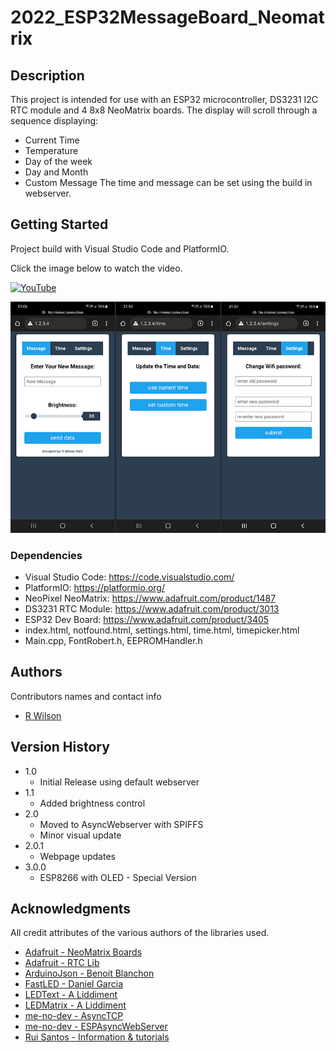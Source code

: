 # 2022_ESP32MessageBoard_Neomatrix

## Description

This project is intended for use with an ESP32 microcontroller, DS3231 I2C RTC module and 4 8x8 NeoMatrix boards.
The display will scroll through a sequence displaying:

* Current Time
* Temperature
* Day of the week
* Day and Month
* Custom Message
The time and message can be set using the build in webserver.

## Getting Started

Project build with Visual Studio Code and PlatformIO.

Click the image below to watch the video.

[![YouTube](http://img.youtube.com/vi/KXobKjZ4cho/0.jpg)](https://www.youtube.com/watch?v=KXobKjZ4cho "Dot Matrix Clock")

![Web Server](https://github.com/VostroDev/2022_ESP32MessageBoard_Neomatrix/blob/V2.0/docs/webserver_v2.png)

### Dependencies

* Visual Studio Code: <https://code.visualstudio.com/>
* PlatformIO: <https://platformio.org/>
* NeoPixel NeoMatrix: <https://www.adafruit.com/product/1487>
* DS3231 RTC Module: <https://www.adafruit.com/product/3013>
* ESP32 Dev Board: <https://www.adafruit.com/product/3405>
* index.html, notfound.html, settings.html, time.html, timepicker.html
* Main.cpp, FontRobert.h, EEPROMHandler.h

## Authors

Contributors names and contact info

* [R Wilson](vostrodev@gmail.com)  

## Version History

* 1.0
  * Initial Release using default webserver
* 1.1
  * Added brightness control
* 2.0
  * Moved to AsyncWebserver with SPIFFS
  * Minor visual update
* 2.0.1
  * Webpage updates
* 3.0.0
  * ESP8266 with OLED - Special Version

## Acknowledgments

All credit attributes of the various authors of the libraries used.

* [Adafruit - NeoMatrix Boards](https://www.adafruit.com/product/1487)
* [Adafruit - RTC Lib](https://github.com/adafruit/RTClib)
* [ArduinoJson - Benoit Blanchon](https://arduinojson.org)
* [FastLED - Daniel Garcia](https://fastled.io)
* [LEDText - A Liddiment](https://github.com/AaronLiddiment/LEDText)
* [LEDMatrix - A Liddiment](https://github.com/AaronLiddiment/LEDMatrix)
* [me-no-dev - AsyncTCP](https://github.com/me-no-dev/AsyncTCP)
* [me-no-dev - ESPAsyncWebServer](https://github.com/me-no-dev/ESPAsyncWebServer)
* [Rui Santos - Information & tutorials](https://RandomNerdTutorials.com)
